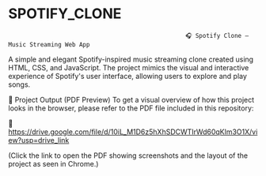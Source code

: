 # SPOTIFY_CLONE
                                                      🎧 Spotify Clone – Music Streaming Web App

A simple and elegant Spotify-inspired music streaming clone created using HTML, CSS, and JavaScript. The project mimics the visual and interactive experience of Spotify's user interface, allowing users to explore and play songs.


📄 Project Output (PDF Preview)
To get a visual overview of how this project looks in the browser, please refer to the PDF file included in this repository:

📎 https://drive.google.com/file/d/10iL_M1D6z5hXhSDCWTIrWd60qKlm3O1X/view?usp=drive_link

(Click the link to open the PDF showing screenshots and the layout of the project as seen in Chrome.) 

